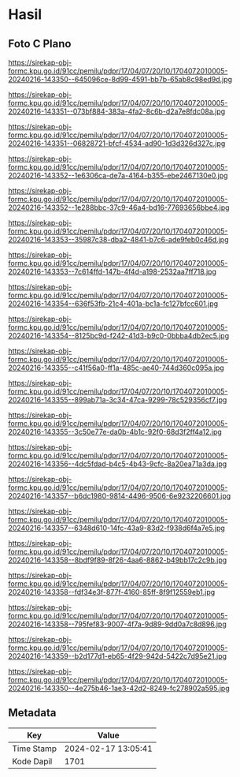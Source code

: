 # Hasil

## Foto C Plano

https://sirekap-obj-formc.kpu.go.id/91cc/pemilu/pdpr/17/04/07/20/10/1704072010005-20240216-143350--645096ce-8d99-4591-bb7b-65ab8c98ed9d.jpg

https://sirekap-obj-formc.kpu.go.id/91cc/pemilu/pdpr/17/04/07/20/10/1704072010005-20240216-143351--073bf884-383a-4fa2-8c6b-d2a7e8fdc08a.jpg

https://sirekap-obj-formc.kpu.go.id/91cc/pemilu/pdpr/17/04/07/20/10/1704072010005-20240216-143351--06828721-bfcf-4534-ad90-1d3d326d327c.jpg

https://sirekap-obj-formc.kpu.go.id/91cc/pemilu/pdpr/17/04/07/20/10/1704072010005-20240216-143352--1e6306ca-de7a-4164-b355-ebe2467130e0.jpg

https://sirekap-obj-formc.kpu.go.id/91cc/pemilu/pdpr/17/04/07/20/10/1704072010005-20240216-143352--1e288bbc-37c9-46a4-bd16-77693656bbe4.jpg

https://sirekap-obj-formc.kpu.go.id/91cc/pemilu/pdpr/17/04/07/20/10/1704072010005-20240216-143353--35987c38-dba2-4841-b7c6-ade9feb0c46d.jpg

https://sirekap-obj-formc.kpu.go.id/91cc/pemilu/pdpr/17/04/07/20/10/1704072010005-20240216-143353--7c614ffd-147b-4f4d-a198-2532aa7ff718.jpg

https://sirekap-obj-formc.kpu.go.id/91cc/pemilu/pdpr/17/04/07/20/10/1704072010005-20240216-143354--636f53fb-21c4-401a-bc1a-fc127bfcc601.jpg

https://sirekap-obj-formc.kpu.go.id/91cc/pemilu/pdpr/17/04/07/20/10/1704072010005-20240216-143354--8125bc9d-f242-41d3-b9c0-0bbba4db2ec5.jpg

https://sirekap-obj-formc.kpu.go.id/91cc/pemilu/pdpr/17/04/07/20/10/1704072010005-20240216-143355--c41f56a0-ff1a-485c-ae40-744d360c095a.jpg

https://sirekap-obj-formc.kpu.go.id/91cc/pemilu/pdpr/17/04/07/20/10/1704072010005-20240216-143355--899ab71a-3c34-47ca-9299-78c529356cf7.jpg

https://sirekap-obj-formc.kpu.go.id/91cc/pemilu/pdpr/17/04/07/20/10/1704072010005-20240216-143355--3c50e77e-da0b-4b1c-92f0-68d3f2ff4a12.jpg

https://sirekap-obj-formc.kpu.go.id/91cc/pemilu/pdpr/17/04/07/20/10/1704072010005-20240216-143356--4dc5fdad-b4c5-4b43-9cfc-8a20ea71a3da.jpg

https://sirekap-obj-formc.kpu.go.id/91cc/pemilu/pdpr/17/04/07/20/10/1704072010005-20240216-143357--b6dc1980-9814-4496-9506-6e9232206601.jpg

https://sirekap-obj-formc.kpu.go.id/91cc/pemilu/pdpr/17/04/07/20/10/1704072010005-20240216-143357--6348d610-14fc-43a9-83d2-f938d6f4a7e5.jpg

https://sirekap-obj-formc.kpu.go.id/91cc/pemilu/pdpr/17/04/07/20/10/1704072010005-20240216-143358--8bdf9f89-8f26-4aa6-8862-b49bb17c2c9b.jpg

https://sirekap-obj-formc.kpu.go.id/91cc/pemilu/pdpr/17/04/07/20/10/1704072010005-20240216-143358--fdf34e3f-877f-4160-85ff-8f9f12559eb1.jpg

https://sirekap-obj-formc.kpu.go.id/91cc/pemilu/pdpr/17/04/07/20/10/1704072010005-20240216-143358--795fef83-9007-4f7a-9d89-9dd0a7c8d896.jpg

https://sirekap-obj-formc.kpu.go.id/91cc/pemilu/pdpr/17/04/07/20/10/1704072010005-20240216-143359--b2d177d1-eb65-4f29-942d-5422c7d95e21.jpg

https://sirekap-obj-formc.kpu.go.id/91cc/pemilu/pdpr/17/04/07/20/10/1704072010005-20240216-143350--4e275b46-1ae3-42d2-8249-fc278902a595.jpg


## Metadata

| Key        | Value               |
| ---------- | ------------------- |
| Time Stamp | 2024-02-17 13:05:41 |
| Kode Dapil | 1701                |



